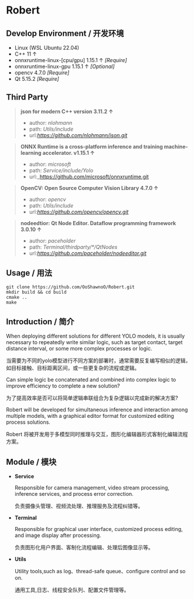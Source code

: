 # Robert
## Develop Environment / 开发环境
- Linux (WSL Ubuntu 22.04)
- C++ 11 ↑
- onnxruntime-linux-[cpu/gpu] 1.15.1 ↑ _[Require]_
- onnxruntime-linux-gpu 1.15.1 ↑ _[Optional]_
- opencv 4.7.0 _[Require]_
- Qt 5.15.2 _[Require]_

## Third Party
> **json for modern C++ version 3.11.2 ↑**
> - author: *nlohmann*
> - path: _Utils/include_
> - url:_https://github.com/nlohmann/json.git_

> **ONNX Runtime is a cross-platform inference and training machine-learning accelerator. v1.15.1 ↑**
> - author: *microsoft*
> - path: _Service/include/Yolo_
> - url:_https://github.com/microsoft/onnxruntime.git

> **OpenCV: Open Source Computer Vision Library 4.7.0 ↑**
> - author: *opencv*
> - path: _Utils/include_
> - url:_https://github.com/opencv/opencv.git_

> **nodeedtior: Qt Node Editor. Dataflow programming framework 3.0.10 ↑**
> - author: *paceholder*
> - path: _Terminal/thirdparty/\*/QtNodes_
> - url:_https://github.com/paceholder/nodeeditor.git_


## Usage / 用法
```shell
git clone https://github.com/OoShawnoO/Robert.git
mkdir build && cd build
cmake ..
make
```

## Introduction / 简介
When deploying different solutions for different YOLO models, it is usually necessary to repeatedly write similar logic, such as target contact, target distance interval, or some more complex processes or logic.

当需要为不同的yolo模型进行不同方案的部署时，通常需要反复编写相似的逻辑，如目标接触、目标距离区间，或一些更复杂的流程或逻辑。

Can simple logic be concatenated and combined into complex logic to improve efficiency to complete a new solution?

为了提高效率是否可以将简单逻辑串联组合为复杂逻辑以完成新的解决方案?

Robert will be developed for simultaneous inference and interaction among multiple models, with a graphical editor format for customized editing process solutions.

Robert 将被开发用于多模型同时推理与交互，图形化编辑器形式客制化编辑流程方案。

## Module / 模块
- **Service**
    
    Responsible for camera management, video stream processing, inference services, and process error correction.
    
    负责摄像头管理、视频流处理、推理服务及流程纠错等。
- **Terminal**

  Responsible for graphical user interface, customized process editing, and image display after processing.    

  负责图形化用户界面、客制化流程编辑、处理后图像显示等。

- **Utils**

  Utility tools,such as log、thread-safe queue、configure control and so on.
  
  通用工具,日志、线程安全队列、配置文件管理等。
    